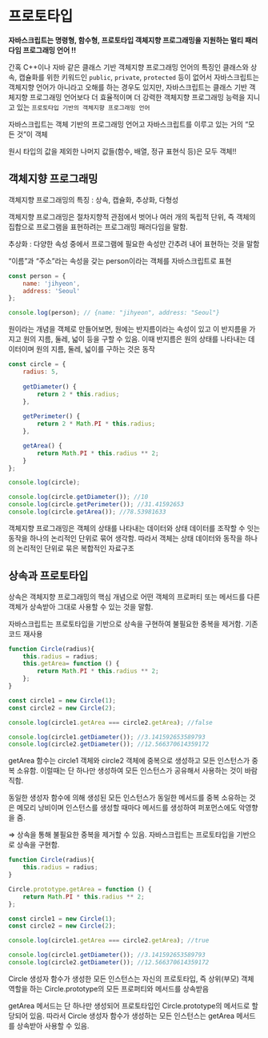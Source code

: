 # 프로토타입

**자바스크립트는 명령형, 함수형, 프로토타입 객체지향 프로그래밍을 지원하는 멀티 패러다임 프로그래밍 언어 !!**

간혹 C++이나 자바 같은 클래스 기반 객체지향 프로그래밍 언어의 특징인 클래스와 상속, 캡슐화를 위한 키워드인 `public`, `private`, `protected` 등이 없어서 자바스크립트는 객체지향 언어가 아니라고 오해를 하는 경우도 있지만, 자바스크립트는 클래스 기반 객체지향 프로그래밍 언어보다 더 효율적이며 더 강력한 객체지향 프로그래밍 능력을 지니고 있는 `프로토타입 기반의 객체지향 프로그래밍 언어`

자바스크립트는 객체 기반의 프로그래밍 언어고 자바스크립트를 이루고 있는 거의 “모든 것”이 객체

원시 타입의 값을 제외한 나머지 값들(함수, 배열, 정규 표현식 등)은 모두 객체!!

## 객체지향 프로그래밍

객체지향 프로그래밍의 특징 : 상속, 캡슐화, 추상화, 다형성

객체지향 프로그래밍은 절차지향적 관점에서 벗어나 여러 개의 독립적 단위, 즉 객체의 집합으로 프로그램을 표현하려는 프로그래밍 패러다임을 말함.

추상화 : 다양한 속성 중에서 프로그램에 필요한 속성만 간추려 내어 표현하는 것을 말함

“이름”과 “주소”라는 속성을 갖는 person이라는 객체를 자바스크립트로 표현

```jsx
const person = {
	name: 'jihyeon',
	address: 'Seoul'
};

console.log(person); // {name: "jihyeon", address: "Seoul"}
```

원이라는 개념을 객체로 만들어보면, 원에는 반지름이라는 속성이 있고 이 반지름을 가지고 원의 지름, 둘레, 넓이 등을 구할 수 있음. 이때 반지름은 원의 상태를 나타내는 데이터이며 원의 지름, 둘레, 넓이를 구하는 것은 동작

```jsx
const circle = {
	radius: 5,
	
	getDiameter() {
		return 2 * this.radius;
	},
	
	getPerimeter() {
		return 2 * Math.PI * this.radius;
	},

	getArea() {
		return Math.PI * this.radius ** 2;
	}
};

console.log(circle);

console.log(circle.getDiameter()); //10
console.log(circle.getPerimeter()); //31.41592653
console.log(circle.getArea()); //78.53981633

```

객체지향 프로그래밍은 객체의 상태를 나타내는 데이터와 상태 데이터를 조작할 수 잇는 동작을 하나의 논리적인 단위로 묶어 생각함. 따라서 객체는 상태 데이터와 동작을 하나의 논리적인 단위로 묶은 복합적인 자료구조

## 상속과 프로토타입

상속은 객체지향 프로그래밍의 핵심 개념으로 어떤 객체의 프로퍼티 또는 메서드를 다른 객체가 상속받아 그대로 사용할 수 있는 것을 말함.

자바스크립트는 프로토타입을 기반으로 상속을 구현하여 불필요한 중복을 제거함. 기존 코드 재사용

```jsx
function Circle(radius){
	this.radius = radius;
	this.getArea= function () {
		return Math.PI * this.radius ** 2;
	};
}

const circle1 = new Circle(1);
const circle2 = new Circle(2);

console.log(circle1.getArea === circle2.getArea); //false

console.log(circle1.getDiameter()); //3.141592653589793
console.log(circle2.getDiameter()); //12.566370614359172
```

getArea 함수는 circle1 객체와 circle2 객체에 중복으로 생성하고 모든 인스턴스가 중복 소유함. 이럴때는 단 하나만 생성하여 모든 인스턴스가 공유해서 사용하는 것이 바람직함.

동일한 생성자 함수에 의해 생성된 모든 인스턴스가 동일한 메서드를 중복 소유하는 것은 메모리 낭비이며 인스턴스를 생성할 때마다 메서드를 생성하여 퍼포먼스에도 악영향을 줌.

⇒ 상속을 통해 불필요한 중복을 제거할 수 있음. 자바스크립트는 프로토타입을 기반으로 상속을 구현함.

```jsx
function Circle(radius){
	this.radius = radius;
}

Circle.prototype.getArea = function () {
	return Math.PI * this.radius ** 2;
};

const circle1 = new Circle(1);
const circle2 = new Circle(2);

console.log(circle1.getArea === circle2.getArea); //true

console.log(circle1.getDiameter()); //3.141592653589793
console.log(circle2.getDiameter()); //12.566370614359172
```

Circle 생성자 함수가 생성한 모든 인스턴스는 자신의 프로토타입, 즉 상위(부모) 객체 역할을 하는 Circle.prototype의 모든 프로퍼티와 메서드를 상속받음

getArea 메서드는 단 하나만 생성되어 프로토타입인 Circle.prototype의 메서드로 할당되어 있음. 따라서 Circle 생성자 함수가 생성하는 모든 인스턴스는 getArea 메서드를 상속받아 사용할 수 있음.